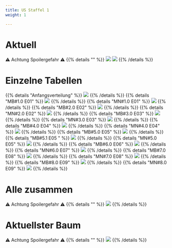 ```yaml
---
title: US Staffel 1
weight: 1

---
```

# Aktuell
:warning: Achtung Spoilergefahr :warning:
{{% details "" %}}
![](/sim-ayto/us01/us01_tab.png)
![](/sim-ayto/us01/us01_sum.png)
{{% /details %}}
# Einzelne Tabellen
{{% details "Anfangsverteilung" %}}
![](/sim-ayto/us01/us01_0.png)
{{% /details %}}
{{% details "MB#1.0 E01" %}}
![](/sim-ayto/us01/us01_1.png)
{{% /details %}}
{{% details "MN#1.0 E01" %}}
![](/sim-ayto/us01/us01_2.png)
{{% /details %}}
{{% details "MB#2.0 E02" %}}
![](/sim-ayto/us01/us01_3.png)
{{% /details %}}
{{% details "MN#2.0 E02" %}}
![](/sim-ayto/us01/us01_4.png)
{{% /details %}}
{{% details "MB#3.0 E03" %}}
![](/sim-ayto/us01/us01_5.png)
{{% /details %}}
{{% details "MN#3.0 E03" %}}
![](/sim-ayto/us01/us01_6.png)
{{% /details %}}
{{% details "MB#4.0 E04" %}}
![](/sim-ayto/us01/us01_7.png)
{{% /details %}}
{{% details "MN#4.0 E04" %}}
![](/sim-ayto/us01/us01_8.png)
{{% /details %}}
{{% details "MB#5.0 E05" %}}
![](/sim-ayto/us01/us01_9.png)
{{% /details %}}
{{% details "MB#5.1 E05 " %}}
![](/sim-ayto/us01/us01_10.png)
{{% /details %}}
{{% details "MN#5.0 E05" %}}
![](/sim-ayto/us01/us01_11.png)
{{% /details %}}
{{% details "MB#6.0 E06" %}}
![](/sim-ayto/us01/us01_12.png)
{{% /details %}}
{{% details "MN#6.0 E07" %}}
![](/sim-ayto/us01/us01_13.png)
{{% /details %}}
{{% details "MB#7.0 E08" %}}
![](/sim-ayto/us01/us01_14.png)
{{% /details %}}
{{% details "MN#7.0 E08" %}}
![](/sim-ayto/us01/us01_15.png)
{{% /details %}}
{{% details "MB#8.0 E09" %}}
![](/sim-ayto/us01/us01_16.png)
{{% /details %}}
{{% details "MN#8.0 E09" %}}
![](/sim-ayto/us01/us01_17.png)
{{% /details %}}
# Alle zusammen
:warning: Achtung Spoilergefahr :warning:
{{% details "" %}}
![](/sim-ayto/us01/us01.col.png)
{{% /details %}}
# Aktuellster Baum
:warning: Achtung Spoilergefahr :warning:
{{% details "" %}}
![](/sim-ayto/us01/us01.png)
{{% /details %}}
